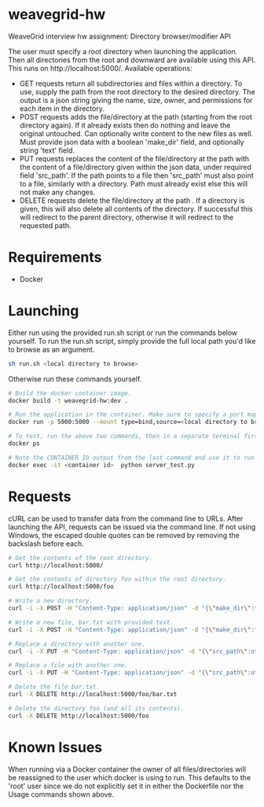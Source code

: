 # weavegrid-hw
WeaveGrid interview hw assignment: Directory browser/modifier API

The user must specify a root directory when launching the application. Then all 
directories from the root and downward are available using this API. This runs
on http://localhost:5000/. Available operations:
* GET requests return all subdirectories and files within a directory. To use, 
supply the path from the root directory to the desired directory. The output is 
a json string giving the name, size, owner, and permissions for each item in the 
directory.
* POST requests adds the file/directory at the path (starting from the root
directory again). If it already exists then do nothing and leave the original 
untouched. Can optionally write content to the new files as well. Must provide
json data with a boolean 'make_dir' field, and optionally string 'text' field.
* PUT requests replaces the content of the file/directory at the path with the 
content of a file/directory given within the json data, under required field 
'src_path'. If the path points to a file then 'src_path' must also point to a
file, similarly with a directory. Path must already exist else this will not
make any changes.
* DELETE requests delete the file/directory at the path . If a directory is 
given, this will also delete all contents of the directory. If successful this 
will redirect to the parent directory, otherwise it will redirect to the 
requested path.

# Requirements
* Docker

# Launching
Either run using the provided run.sh script or run the commands below yourself.
To run the run.sh script, simply provide the full local path you'd like to 
browse as an argument.
```bash
sh run.sh <local directory to browse>
```

Otherwise run these commands yourself.
```bash
# Build the docker container image.
docker build -t weavegrid-hw:dev .

# Run the application in the container. Make sure to specify a port mapping.
docker run -p 5000:5000 --mount type=bind,source=<local directory to browse>,target=/root_dir --rm weavegrid-hw:dev /root_dir

# To test, run the above two commands, then in a separate terminal first run:
docker ps

# Note the CONTAINER ID output from the last command and use it to run the test.
docker exec -it <container id>  python server_test.py
```

# Requests
cURL can be used to transfer data from the command line to URLs. After launching
the API, requests can be issued via the command line. If not using Windows, the 
escaped double quotes can be removed by removing the backslash before each.
```bash
# Get the contents of the root directory.
curl http://localhost:5000/

# Get the contents of directory foo within the root directory.
curl http://localhost:5000/foo

# Write a new directory.
curl -i -X POST -H "Content-Type: application/json" -d "{\"make_dir\":true\"}" http://localhost:5000/foo

# Write a new file, bar.txt with provided text.
curl -i -X POST -H "Content-Type: application/json" -d "{\"make_dir\":false,\"text\":\"Hello World\"}" http://localhost:5000/foo/bar.txt

# Replace a directory with another one.
curl -i -X PUT -H "Content-Type: application/json" -d "{\"src_path\":other/dir\"}" http://localhost:5000/foo

# Replace a file with another one.
curl -i -X PUT -H "Content-Type: application/json" -d "{\"src_path\":other/file.txt\"}" http://localhost:5000/foo.txt

# Delete the file bar.txt.
curl -X DELETE http://localhost:5000/foo/bar.txt

# Delete the directory foo (and all its contents).
curl -X DELETE http://localhost:5000/foo
```

# Known Issues
When running via a Docker container the owner of all files/directories will
be reassigned to the user which docker is using to run. This defaults to the 
'root' user since we do not explicitly set it in either the Dockerfile nor the 
Usage commands shown above.